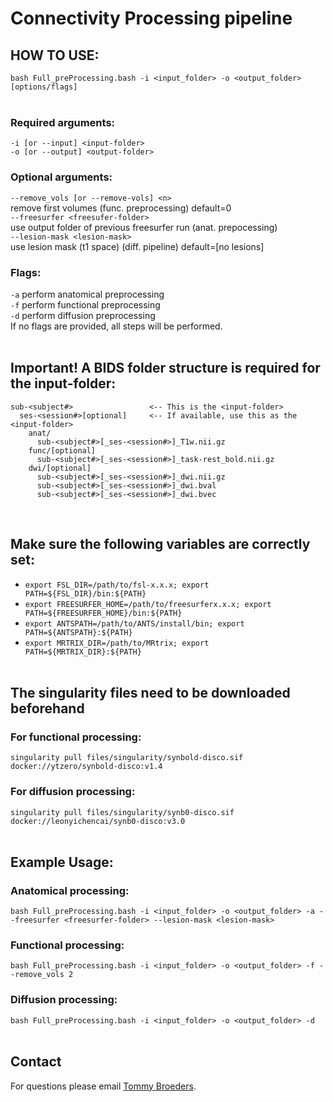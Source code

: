 # Connectivity Processing pipeline

## HOW TO USE:
`bash Full_preProcessing.bash -i <input_folder> -o <output_folder> [options/flags]`
<br/><br/>
### Required arguments:
  `-i [or --input] <input-folder>`<br/>
  `-o [or --output] <output-folder>`
### Optional arguments:
  `--remove_vols [or --remove-vols] <n>`<br/>
  remove first <n> volumes (func. preprocessing) default=0<br/>
  `--freesurfer <freesufer-folder>`<br/>
  use output folder of previous freesurfer run (anat. prepocessing)<br/>
  `--lesion-mask <lesion-mask>`<br/>
  use lesion mask (t1 space) (diff. pipeline) default=[no lesions]
### Flags:
  `-a` perform anatomical preprocessing<br/>
  `-f` perform functional preprocessing<br/>
  `-d` perform diffusion preprocessing<br/>
  If no flags are provided, all steps will be performed.
<br/><br/>
## Important! A BIDS folder structure is required for the input-folder:

```
sub-<subject#>                 <-- This is the <input-folder>
  ses-<session#>[optional]     <-- If available, use this as the <input-folder>
    anat/
      sub-<subject#>[_ses-<session#>]_T1w.nii.gz
    func/[optional]
      sub-<subject#>[_ses-<session#>]_task-rest_bold.nii.gz
    dwi/[optional]
      sub-<subject#>[_ses-<session#>]_dwi.nii.gz
      sub-<subject#>[_ses-<session#>]_dwi.bval
      sub-<subject#>[_ses-<session#>]_dwi.bvec
```
<br/>

## Make sure the following variables are correctly set:
  - `export FSL_DIR=/path/to/fsl-x.x.x; export PATH=${FSL_DIR}/bin:${PATH}`
  - `export FREESURFER_HOME=/path/to/freesurferx.x.x; export PATH=${FREESURFER_HOME}/bin:${PATH}`
  - `export ANTSPATH=/path/to/ANTS/install/bin; export PATH=${ANTSPATH}:${PATH}`
  - `export MRTRIX_DIR=/path/to/MRtrix; export PATH=${MRTRIX_DIR}:${PATH}`
  <br/><br/>

## The singularity files need to be downloaded beforehand
### For functional processing:
`singularity pull files/singularity/synbold-disco.sif docker://ytzero/synbold-disco:v1.4`
### For diffusion processing:
`singularity pull files/singularity/synb0-disco.sif docker://leonyichencai/synb0-disco:v3.0`
<br/><br/>

## Example Usage:
### Anatomical processing:
`bash Full_preProcessing.bash -i <input_folder> -o <output_folder> -a --freesurfer <freesurfer-folder> --lesion-mask <lesion-mask>`
### Functional processing:
`bash Full_preProcessing.bash -i <input_folder> -o <output_folder> -f --remove_vols 2`
### Diffusion processing:
`bash Full_preProcessing.bash -i <input_folder> -o <output_folder> -d`
<br/><br/>

## Contact
For questions please email [Tommy Broeders](mailto:t.broeders@amsterdamumc.nl).